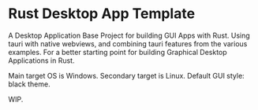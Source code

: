 # Rust Desktop App Template
A Desktop Application Base Project for building GUI Apps with Rust.
Using tauri with native webviews, and combining tauri features from the various examples.
For a better starting point for building Graphical Desktop Applications in Rust.

Main target OS is Windows. Secondary target is Linux. 
Default GUI style: black theme.

WIP.


